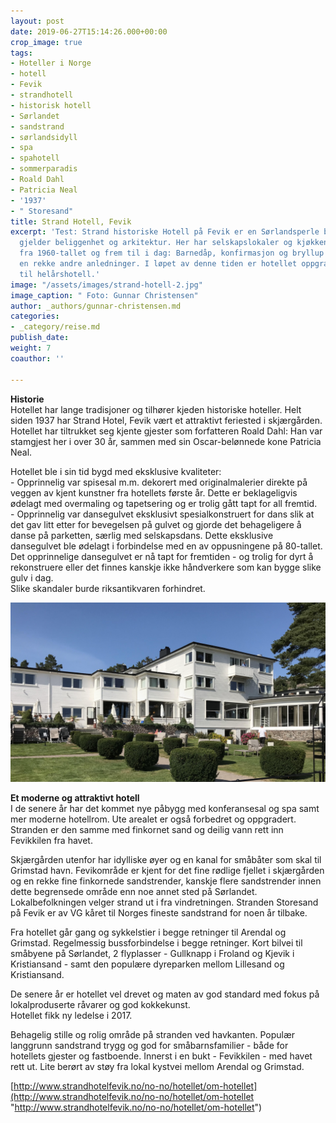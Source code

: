 ```yaml
---
layout: post
date: 2019-06-27T15:14:26.000+00:00
crop_image: true
tags:
- Hoteller i Norge
- hotell
- Fevik
- strandhotell
- historisk hotell
- Sørlandet
- sandstrand
- sørlandsidyll
- spa
- spahotell
- sommerparadis
- Roald Dahl
- Patricia Neal
- '1937'
- " Storesand"
title: Strand Hotell, Fevik
excerpt: 'Test: Strand historiske Hotell på Fevik er en Sørlandsperle både når det
  gjelder beliggenhet og arkitektur. Her har selskapslokaler og kjøkkenet vært testet
  fra 1960-tallet og frem til i dag: Barnedåp, konfirmasjon og bryllup i tillegg til
  en rekke andre anledninger. I løpet av denne tiden er hotellet oppgradert fra sommerhotell
  til helårshotell.'
image: "/assets/images/strand-hotell-2.jpg"
image_caption: " Foto: Gunnar Christensen"
author: _authors/gunnar-christensen.md
categories:
- _category/reise.md
publish_date: 
weight: 7
coauthor: ''

---
```

**Historie**  
Hotellet har lange tradisjoner og tilhører kjeden historiske hoteller. Helt siden 1937 har Strand Hotel, Fevik vært et attraktivt feriested i skjærgården. Hotellet har tiltrukket seg kjente gjester som forfatteren Roald Dahl: Han var stamgjest her i over 30 år, sammen med sin Oscar-belønnede kone Patricia Neal.

Hotellet ble i sin tid bygd med eksklusive kvaliteter:  
\- Opprinnelig var spisesal m.m. dekorert med originalmalerier direkte på veggen av kjent kunstner fra hotellets første år. Dette er beklageligvis ødelagt med overmaling og tapetsering og er trolig gått tapt for all fremtid.  
\- Opprinnelig var dansegulvet eksklusivt spesialkonstruert for dans slik at det gav litt etter for bevegelsen på gulvet og gjorde det behageligere å danse på parketten, særlig med selskapsdans. Dette eksklusive dansegulvet ble ødelagt i forbindelse med en av oppusningene på 80-tallet. Det opprinnelige dansegulvet er nå tapt for fremtiden - og trolig for dyrt å rekonstruere eller det finnes kanskje ikke håndverkere som kan bygge slike gulv i dag.  
Slike skandaler burde riksantikvaren forhindret.

![](/assets/images/strand-hotell-fevik.jpg)

**Et moderne og attraktivt hotell**  
I de senere år har det kommet nye påbygg med konferansesal og spa samt mer moderne hotellrom. Ute arealet er også forbedret og oppgradert. Stranden er den samme med finkornet sand og deilig vann rett inn Fevikkilen fra havet.

Skjærgården utenfor har idylliske øyer og en kanal for småbåter som skal til Grimstad havn. Fevikområde er kjent for det fine rødlige fjellet i skjærgården og en rekke fine finkornede sandstrender, kanskje flere sandstrender innen dette begrensede område enn noe annet sted på Sørlandet. Lokalbefolkningen velger strand ut i fra vindretningen. Stranden Storesand på Fevik er av VG kåret til Norges fineste sandstrand for noen år tilbake.

Fra hotellet går gang og sykkelstier i begge retninger til Arendal og Grimstad. Regelmessig bussforbindelse i begge retninger. Kort bilvei til småbyene på Sørlandet, 2 flyplasser - Gullknapp i Froland og Kjevik i Kristiansand - samt den populære dyreparken mellom Lillesand og Kristiansand.

De senere år er hotellet vel drevet og maten av god standard med fokus på lokalproduserte råvarer og god kokkekunst.  
Hotellet fikk ny ledelse i 2017.

Behagelig stille og rolig område på stranden ved havkanten. Populær langgrunn sandstrand trygg og god for småbarnsfamilier - både for hotellets gjester og fastboende. Innerst i en bukt - Fevikkilen - med havet rett ut. Lite berørt av støy fra lokal kystvei mellom Arendal og Grimstad.

[http://www.strandhotelfevik.no/no-no/hotellet/om-hotellet](http://www.strandhotelfevik.no/no-no/hotellet/om-hotellet "http://www.strandhotelfevik.no/no-no/hotellet/om-hotellet")